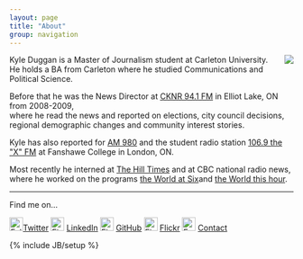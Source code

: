 ```yaml
---
layout: page
title: "About"
group: navigation
---
```


<img style="float: right" src="https://kyleaduggan.files.wordpress.com/2013/09/02.jpg?w=247&h=300">

Kyle Duggan is a Master of Journalism student at Carleton University. <br>
He holds a BA from Carleton where he studied Communications and Political Science.<br>

Before that he was the News Director at [CKNR 94.1 FM](http://moosefm.com/cknrs/news/) in Elliot Lake, ON from 2008-2009, <br>where he read the news and reported on elections, city council decisions, regional demographic changes and community interest stories.

Kyle has also reported for [AM 980](http://www.am980.ca/) and the student radio station [106.9 the "X" FM](http://www.1069thex.com/) at Fanshawe College in London, ON.

Most recently he interned at [The Hill Times](www.hilltimes.com/) and at CBC national radio news, where he worked on the programs [the World at Six](www.cbc.ca/w6/)and [the World this hour](www.cbc.ca/theworldthishour/).

---

Find me on...

<a href="https://twitter.com/Kyle_Duggan"><img alt="Follow Kyle on Twitter" src="https://dl.dropboxusercontent.com/u/50108349/Blag/twitter-sociocon.png" width="24"></a>[Twitter](https://twitter.com/Kyle_Duggan) <a href="http://ca.linkedin.com/pub/kyle-duggan/34/597/a8a"><img alt="Find Kyle on LinkedIn" src="https://dl.dropboxusercontent.com/u/50108349/Blag/linkedin-sociocon.png" width="24" ></a> [LinkedIn](http://ca.linkedin.com/pub/kyle-duggan/34/597/a8a) <a href="https://github.com/kduggan"><img alt="Find Kyle on Github" src="https://dl.dropboxusercontent.com/u/50108349/Blag/github-sociocon.png" width="24"></a> [GitHub](https://github.com/kduggan) <a href="https://www.flickr.com/photos/103582096@N05/"><img alt="Find Kyle on Flickr" src="https://dl.dropboxusercontent.com/u/50108349/Blag/flickr-sociocon.png" width="24"></a> [Flickr](https://www.flickr.com/photos/103582096@N05/) <a href="mailto:kyle.duggan@hotmail.ca?Subject=Hello%20Kyle" target="_top"><img alt="Email Kyle" src="https://dl.dropboxusercontent.com/u/50108349/Blag/email-sociocon2.png" width="24" ></a> [Contact](mailto:kyle.duggan@hotmail.ca?Subject=Hello%20Kyle)

<!-- <a style="float: right" class="twitter-timeline" data-dnt="true" href="https://twitter.com/Kyle_Duggan"  data-widget-id="377864884832055296">Tweets by @Kyle_Duggan</a>
    <script>!function(d,s,id){var js,fjs=d.getElementsByTagName(s)[0],p=/^http:/.test(d.location)?'http':'https';if(!d.getElementById(id)){js=d.createElement(s);js.id=id;js.src=p+"://platform.twitter.com/widgets.js";fjs.parentNode.insertBefore(js,fjs);}}(document,"script","twitter-wjs");</script>
    -->

{% include JB/setup %}
